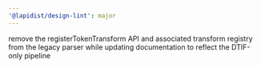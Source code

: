 ```yaml
---
'@lapidist/design-lint': major
---
```


remove the registerTokenTransform API and associated transform registry from the legacy parser while updating documentation to reflect the DTIF-only pipeline

